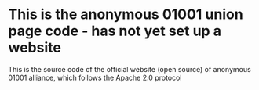 # This is the anonymous 01001 union page code - has not yet set up a website
This is the source code of the official website (open source) of anonymous 01001 alliance, which follows the Apache 2.0 protocol

